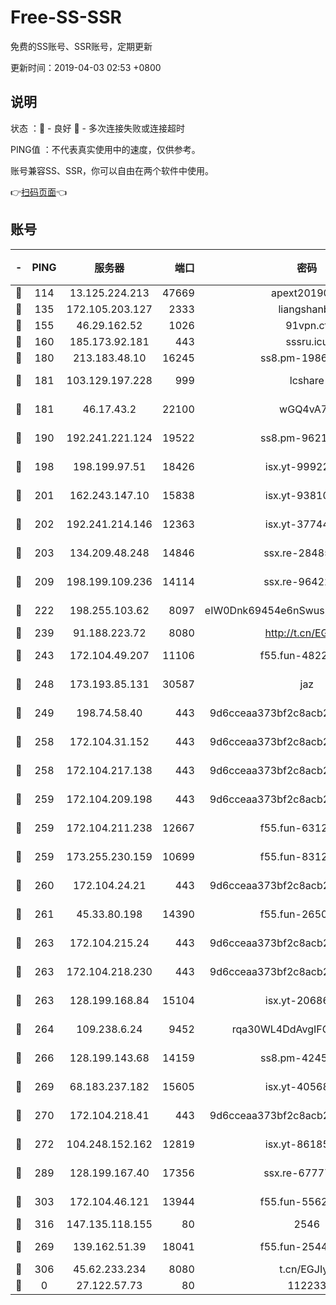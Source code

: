 # Free-SS-SSR

免费的SS账号、SSR账号，定期更新

更新时间：2019-04-03 02:53 +0800

## 说明

状态     ：🙂 - 良好 🙁 - 多次连接失败或连接超时

PING值   ：不代表真实使用中的速度，仅供参考。

账号兼容SS、SSR，你可以自由在两个软件中使用。

👉[扫码页面](https://liesauer.github.io/Free-SS-SSR/)👈

## 账号

|-|PING|服务器|端口|密码|加密方式|区域|
|:----:|:----:|:-----:|-----:|:----:|:----:|:----:|
|🙂|114|13.125.224.213|47669|apext2019001|chacha20|KR|
|🙂|135|172.105.203.127|2333|liangshanbo|chacha20|JP|
|🙂|155|46.29.162.52|1026|91vpn.cf|rc4-md5|RU|
|🙂|160|185.173.92.181|443|sssru.icu|rc4-md5|RU|
|🙂|180|213.183.48.10|16245|ss8.pm-19866827|rc4-md5|RU|
|🙂|181|103.129.197.228|999|lcshare|aes-256-cfb|US|
|🙂|181|46.17.43.2|22100|wGQ4vA7D|aes-256-gcm|RU|
|🙂|190|192.241.221.124|19522|ss8.pm-96213519|aes-256-cfb|US|
|🙂|198|198.199.97.51|18426|isx.yt-99922501|aes-256-cfb|US|
|🙂|201|162.243.147.10|15838|isx.yt-93810890|aes-256-cfb|US|
|🙂|202|192.241.214.146|12363|isx.yt-37744091|aes-256-cfb|US|
|🙂|203|134.209.48.248|14846|ssx.re-28485057|aes-256-cfb|US|
|🙂|209|198.199.109.236|14114|ssx.re-96422540|aes-256-cfb|US|
|🙂|222|198.255.103.62|8097|eIW0Dnk69454e6nSwuspv9DmS201tQ0D|aes-256-cfb|US|
|🙂|239|91.188.223.72|8080|http://t.cn/EGJIyrl|rc4-md5|RU|
|🙂|243|172.104.49.207|11106|f55.fun-48229591|aes-256-cfb|SG|
|🙂|248|173.193.85.131|30587|jaz|aes-256-cfb|US|
|🙂|249|198.74.58.40|443|9d6cceaa373bf2c8acb22e60b6a58be6|aes-256-cfb|US|
|🙂|258|172.104.31.152|443|9d6cceaa373bf2c8acb22e60b6a58be6|aes-256-cfb|US|
|🙂|258|172.104.217.138|443|9d6cceaa373bf2c8acb22e60b6a58be6|aes-256-cfb|US|
|🙂|259|172.104.209.198|443|9d6cceaa373bf2c8acb22e60b6a58be6|aes-256-cfb|US|
|🙂|259|172.104.211.238|12667|f55.fun-63129226|aes-256-cfb|US|
|🙂|259|173.255.230.159|10699|f55.fun-83126038|aes-256-cfb|US|
|🙂|260|172.104.24.21|443|9d6cceaa373bf2c8acb22e60b6a58be6|aes-256-cfb|US|
|🙂|261|45.33.80.198|14390|f55.fun-26508924|aes-256-cfb|US|
|🙂|263|172.104.215.24|443|9d6cceaa373bf2c8acb22e60b6a58be6|aes-256-cfb|US|
|🙂|263|172.104.218.230|443|9d6cceaa373bf2c8acb22e60b6a58be6|aes-256-cfb|US|
|🙂|263|128.199.168.84|15104|isx.yt-20686254|aes-256-cfb|SG|
|🙂|264|109.238.6.24|9452|rqa30WL4DdAvgIFG6Fs3znzTa|aes-256-cfb|FR|
|🙂|266|128.199.143.68|14159|ss8.pm-42455845|aes-256-cfb|SG|
|🙂|269|68.183.237.182|15605|isx.yt-40568030|aes-256-cfb|SG|
|🙂|270|172.104.218.41|443|9d6cceaa373bf2c8acb22e60b6a58be6|aes-256-cfb|US|
|🙂|272|104.248.152.162|12819|isx.yt-86185097|aes-256-cfb|SG|
|🙂|289|128.199.167.40|17356|ssx.re-67777927|aes-256-cfb|SG|
|🙂|303|172.104.46.121|13944|f55.fun-55622382|aes-256-cfb|SG|
|🙂|316|147.135.118.155|80|2546|chacha20|US|
|🙂|269|139.162.51.39|18041|f55.fun-25447232|aes-256-cfb|SG|
|🙁|306|45.62.233.234|8080|t.cn/EGJIyrl|rc4-md5|CA|
|🙁|0|27.122.57.73|80|112233|chacha20|HK|
